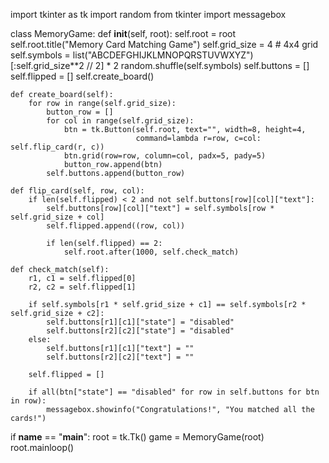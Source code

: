 import tkinter as tk
import random
from tkinter import messagebox

class MemoryGame:
    def __init__(self, root):
        self.root = root
        self.root.title("Memory Card Matching Game")
        self.grid_size = 4  # 4x4 grid
        self.symbols = list("ABCDEFGHIJKLMNOPQRSTUVWXYZ")[:self.grid_size**2 // 2] * 2
        random.shuffle(self.symbols)
        self.buttons = []
        self.flipped = []
        self.create_board()

    def create_board(self):
        for row in range(self.grid_size):
            button_row = []
            for col in range(self.grid_size):
                btn = tk.Button(self.root, text="", width=8, height=4,
                                command=lambda r=row, c=col: self.flip_card(r, c))
                btn.grid(row=row, column=col, padx=5, pady=5)
                button_row.append(btn)
            self.buttons.append(button_row)

    def flip_card(self, row, col):
        if len(self.flipped) < 2 and not self.buttons[row][col]["text"]:
            self.buttons[row][col]["text"] = self.symbols[row * self.grid_size + col]
            self.flipped.append((row, col))

            if len(self.flipped) == 2:
                self.root.after(1000, self.check_match)

    def check_match(self):
        r1, c1 = self.flipped[0]
        r2, c2 = self.flipped[1]

        if self.symbols[r1 * self.grid_size + c1] == self.symbols[r2 * self.grid_size + c2]:
            self.buttons[r1][c1]["state"] = "disabled"
            self.buttons[r2][c2]["state"] = "disabled"
        else:
            self.buttons[r1][c1]["text"] = ""
            self.buttons[r2][c2]["text"] = ""

        self.flipped = []

        if all(btn["state"] == "disabled" for row in self.buttons for btn in row):
            messagebox.showinfo("Congratulations!", "You matched all the cards!")

if __name__ == "__main__":
    root = tk.Tk()
    game = MemoryGame(root)
    root.mainloop()
